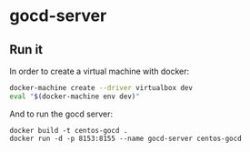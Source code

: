 # gocd-server

## Run it

In order to create a virtual machine with docker:
```sh
docker-machine create --driver virtualbox dev
eval "$(docker-machine env dev)"
```

And to run the gocd server:
```
docker build -t centos-gocd .
docker run -d -p 8153:8155 --name gocd-server centos-gocd
```
